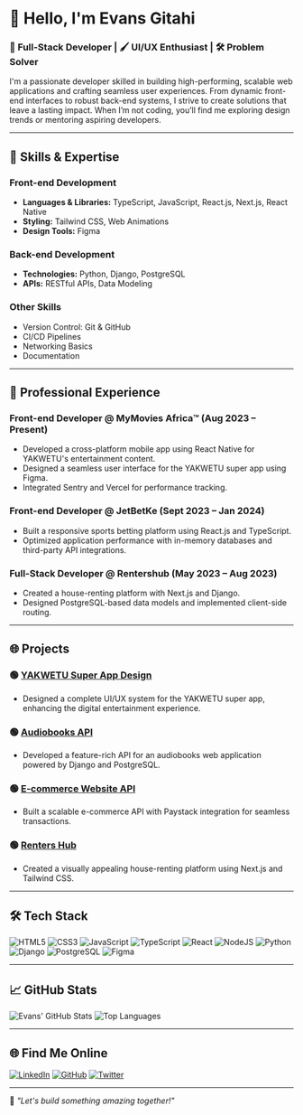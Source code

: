 # 👋 Hello, I'm Evans Gitahi

### 🚀 Full-Stack Developer | 🖌 UI/UX Enthusiast | 🛠 Problem Solver

I'm a passionate developer skilled in building high-performing, scalable web applications and crafting seamless user experiences. From dynamic front-end interfaces to robust back-end systems, I strive to create solutions that leave a lasting impact. When I’m not coding, you’ll find me exploring design trends or mentoring aspiring developers.

---

## 🌟 Skills & Expertise

### **Front-end Development**
- **Languages & Libraries:** TypeScript, JavaScript, React.js, Next.js, React Native
- **Styling:** Tailwind CSS, Web Animations
- **Design Tools:** Figma

### **Back-end Development**
- **Technologies:** Python, Django, PostgreSQL
- **APIs:** RESTful APIs, Data Modeling

### **Other Skills**
- Version Control: Git & GitHub
- CI/CD Pipelines
- Networking Basics
- Documentation

---

## 🏢 **Professional Experience**
### **Front-end Developer** @ MyMovies Africa™ (Aug 2023 – Present)
- Developed a cross-platform mobile app using React Native for YAKWETU's entertainment content.
- Designed a seamless user interface for the YAKWETU super app using Figma.
- Integrated Sentry and Vercel for performance tracking.

### **Front-end Developer** @ JetBetKe (Sept 2023 – Jan 2024)
- Built a responsive sports betting platform using React.js and TypeScript.
- Optimized application performance with in-memory databases and third-party API integrations.

### **Full-Stack Developer** @ Rentershub (May 2023 – Aug 2023)
- Created a house-renting platform with Next.js and Django.
- Designed PostgreSQL-based data models and implemented client-side routing.

---

## 🌐 **Projects**
### 🟢 [YAKWETU Super App Design](https://www.figma.com/design/HweHRGs4UvLsrskYeAvmE7/Yakwetu-Super-App)
- Designed a complete UI/UX system for the YAKWETU super app, enhancing the digital entertainment experience.

### 🟢 [Audiobooks API](https://github.com/gitahievans/sound-leaf-api)
- Developed a feature-rich API for an audiobooks web application powered by Django and PostgreSQL.

### 🟢 [E-commerce Website API](https://github.com/gitahievans/urban-sprout-api)
- Built a scalable e-commerce API with Paystack integration for seamless transactions.

### 🟢 [Renters Hub](https://renters-hub-plus.vercel.app/)
- Created a visually appealing house-renting platform using Next.js and Tailwind CSS.

---

## 🛠 **Tech Stack**
![HTML5](https://img.shields.io/badge/html5-%23E34F26.svg?style=for-the-badge&logo=html5&logoColor=white)
![CSS3](https://img.shields.io/badge/css3-%231572B6.svg?style=for-the-badge&logo=css3&logoColor=white)
![JavaScript](https://img.shields.io/badge/javascript-%23323330.svg?style=for-the-badge&logo=javascript&logoColor=%23F7DF1E)
![TypeScript](https://img.shields.io/badge/typescript-%23007ACC.svg?style=for-the-badge&logo=typescript&logoColor=white)
![React](https://img.shields.io/badge/react-%2320232a.svg?style=for-the-badge&logo=react&logoColor=%2361DAFB)
![NodeJS](https://img.shields.io/badge/node.js-6DA55F?style=for-the-badge&logo=node.js&logoColor=white)
![Python](https://img.shields.io/badge/python-%233776AB.svg?style=for-the-badge&logo=python&logoColor=white)
![Django](https://img.shields.io/badge/django-%23092E20.svg?style=for-the-badge&logo=django&logoColor=white)
![PostgreSQL](https://img.shields.io/badge/postgresql-%23336791.svg?style=for-the-badge&logo=postgresql&logoColor=white)
![Figma](https://img.shields.io/badge/figma-%23F24E1E.svg?style=for-the-badge&logo=figma&logoColor=white)

---

## 📈 **GitHub Stats**
![Evans' GitHub Stats](https://github-readme-stats.vercel.app/api?username=gitahievans&show_icons=true&theme=radical)
![Top Languages](https://github-readme-stats.vercel.app/api/top-langs/?username=gitahievans&layout=compact&theme=radical)

---

## 🌐 **Find Me Online**
[![LinkedIn](https://img.shields.io/badge/LinkedIn-%230077B5.svg?logo=linkedin&logoColor=white)](https://linkedin.com/in/evans-gitahi)
[![GitHub](https://img.shields.io/badge/GitHub-%23181717.svg?logo=github&logoColor=white)](https://github.com/gitahievans)
[![Twitter](https://img.shields.io/badge/Twitter-%231DA1F2.svg?logo=twitter&logoColor=white)](https://twitter.com/gitahi_evans)

---

💬 *"Let's build something amazing together!"*
